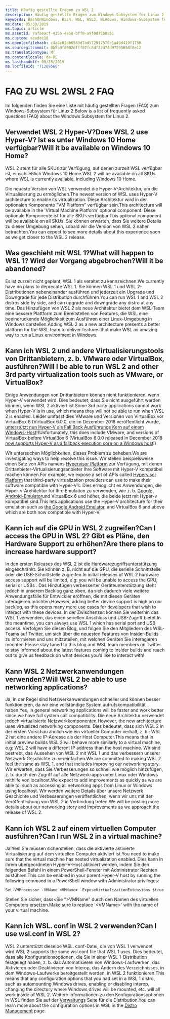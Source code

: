 ```yaml
---
title: Häufig gestellte Fragen zu WSL 2
description: Häufig gestellte Fragen zum Windows-Subsystem für Linux 2
keywords: BashOnWindows, Bash, WSL, WSL2, Windows, Windows-Subsystem für Linux, Windows-Subsystem, Ubuntu, Debian, Suse, Windows 10, Installation, installieren
ms.date: 05/30/2019
ms.topic: article
ms.assetid: 7afaeacf-435a-4e58-bff0-a9f0d75b8a51
ms.custom: seodec18
ms.openlocfilehash: c4a8c02db6563d7ad572917578c1a49d419f1756
ms.sourcegitcommit: 0b5a9f8982dfff07fc8df32d74d97293654f8e12
ms.translationtype: MT
ms.contentlocale: de-DE
ms.lasthandoff: 09/25/2019
ms.locfileid: "71269568"
---
```

# <a name="wsl-2-faq"></a><span data-ttu-id="8da90-104">FAQ ZU WSL 2</span><span class="sxs-lookup"><span data-stu-id="8da90-104">WSL 2 FAQ</span></span>

<span data-ttu-id="8da90-105">Im folgenden finden Sie eine Liste mit häufig gestellten Fragen (FAQ) zum Windows-Subsystem für Linux 2.</span><span class="sxs-lookup"><span data-stu-id="8da90-105">Below is a list of frequently asked questions (FAQ) about the Windows Subsystem for Linux 2.</span></span>

## <a name="does-wsl-2-use-hyper-v-will-it-be-available-on-windows-10-home"></a><span data-ttu-id="8da90-106">Verwendet WSL 2 Hyper-V?</span><span class="sxs-lookup"><span data-stu-id="8da90-106">Does WSL 2 use Hyper-V?</span></span> <span data-ttu-id="8da90-107">Ist es unter Windows 10 Home verfügbar?</span><span class="sxs-lookup"><span data-stu-id="8da90-107">Will it be available on Windows 10 Home?</span></span>

<span data-ttu-id="8da90-108">WSL 2 steht für alle SKUs zur Verfügung, auf denen zurzeit WSL verfügbar ist, einschließlich Windows 10 Home.</span><span class="sxs-lookup"><span data-stu-id="8da90-108">WSL 2 will be available on all SKUs where WSL is currently available, including Windows 10 Home.</span></span>

<span data-ttu-id="8da90-109">Die neueste Version von WSL verwendet die Hyper-V-Architektur, um die Virtualisierung zu ermöglichen.</span><span class="sxs-lookup"><span data-stu-id="8da90-109">The newest version of WSL uses Hyper-V architecture to enable its virtualization.</span></span> <span data-ttu-id="8da90-110">Diese Architektur wird in der optionalen Komponente "VM Platform" verfügbar sein.</span><span class="sxs-lookup"><span data-stu-id="8da90-110">This architecture will be available in the 'Virtual Machine Platform' optional component.</span></span> <span data-ttu-id="8da90-111">Diese optionale Komponente ist für alle SKUs verfügbar.</span><span class="sxs-lookup"><span data-stu-id="8da90-111">This optional component will be available on all SKUs.</span></span> <span data-ttu-id="8da90-112">Sie können erwarten, dass Sie weitere Details zu dieser Umgebung sehen, sobald wir die Version von WSL 2 näher betrachten.</span><span class="sxs-lookup"><span data-stu-id="8da90-112">You can expect to see more details about this experience soon as we get closer to the WSL 2 release.</span></span>

## <a name="what-will-happen-to-wsl-1-will-it-be-abandoned"></a><span data-ttu-id="8da90-113">Was geschieht mit WSL 1?</span><span class="sxs-lookup"><span data-stu-id="8da90-113">What will happen to WSL 1?</span></span> <span data-ttu-id="8da90-114">Wird der Vorgang abgebrochen?</span><span class="sxs-lookup"><span data-stu-id="8da90-114">Will it be abandoned?</span></span>

<span data-ttu-id="8da90-115">Es ist zurzeit nicht geplant, WSL 1 als veraltet zu kennzeichnen.</span><span class="sxs-lookup"><span data-stu-id="8da90-115">We currently have no plans to deprecate WSL 1.</span></span> <span data-ttu-id="8da90-116">Sie können WSL 1 und WSL 2-Distributionen nebeneinander ausführen und jederzeit ein Upgrade und Downgrade für jede Distribution durchführen.</span><span class="sxs-lookup"><span data-stu-id="8da90-116">You can run WSL 1 and WSL 2 distros side by side, and can upgrade and downgrade any distro at any time.</span></span> <span data-ttu-id="8da90-117">Das Hinzufügen von WSL 2 als neue Architektur bietet dem WSL-Team eine bessere Plattform zum Bereitstellen von Features, die WSL eine beeindruckende Möglichkeit zum Ausführen einer Linux-Umgebung in Windows darstellen.</span><span class="sxs-lookup"><span data-stu-id="8da90-117">Adding WSL 2 as a new architecture presents a better platform for the WSL team to deliver features that make WSL an amazing way to run a Linux environment in Windows.</span></span>

## <a name="will-i-be-able-to-run-wsl-2-and-other-3rd-party-virtualization-tools-such-as-vmware-or-virtualbox"></a><span data-ttu-id="8da90-118">Kann ich WSL 2 und andere Virtualisierungstools von Drittanbietern, z. b. VMware oder VirtualBox, ausführen?</span><span class="sxs-lookup"><span data-stu-id="8da90-118">Will I be able to run WSL 2 and other 3rd party virtualization tools such as VMware, or VirtualBox?</span></span>

<span data-ttu-id="8da90-119">Einige Anwendungen von Drittanbietern können nicht funktionieren, wenn Hyper-V verwendet wird. Dies bedeutet, dass Sie nicht ausgeführt werden können, wenn WSL 2 aktiviert ist.</span><span class="sxs-lookup"><span data-stu-id="8da90-119">Some 3rd party applications cannot work when Hyper-V is in use, which means they will not be able to run when WSL 2 is enabled.</span></span> <span data-ttu-id="8da90-120">Leider umfasst dies VMware und Versionen von VirtualBox vor VirtualBox 6 (VirtualBox 6.0.0, die im Dezember 2018 veröffentlicht wurde, [unterstützt nun Hyper-V als Fall Back Ausführungs Kern auf einem Windows-Host][1]!)</span><span class="sxs-lookup"><span data-stu-id="8da90-120">Unfortunately, this does include VMware, and versions of VirtualBox before VirtualBox 6 (VirtualBox 6.0.0 released in December 2018 [now supports Hyper-V as a fallback execution core on a Windows host][1]!)</span></span>

<span data-ttu-id="8da90-121">Wir untersuchen Möglichkeiten, dieses Problem zu beheben.</span><span class="sxs-lookup"><span data-stu-id="8da90-121">We are investigating ways to help resolve this issue.</span></span> <span data-ttu-id="8da90-122">Wir stellen beispielsweise einen Satz von APIs namens [Hypervisor Platform][2] zur Verfügung, mit denen Drittanbieter-Virtualisierungsanbieter Ihre Software mit Hyper-V kompatibel machen können.</span><span class="sxs-lookup"><span data-stu-id="8da90-122">For example, we expose a set of APIs called [Hypervisor Platform][2] that third-party virtualization providers can use to make their software compatible with Hyper-V’s.</span></span> <span data-ttu-id="8da90-123">Dies ermöglicht es Anwendungen, die Hyper-v-Architektur für Ihre Emulation zu verwenden, wie z. b. [Google Android-Emulator][3]und VirtualBox 6 und höher, die beide jetzt mit Hyper-v kompatibel sind.</span><span class="sxs-lookup"><span data-stu-id="8da90-123">This lets applications use the Hyper-V architecture for their emulation such as [the Google Android Emulator][3], and VirtualBox 6 and above which are both now compatible with Hyper-V.</span></span>

## <a name="can-i-access-the-gpu-in-wsl-2-are-there-plans-to-increase-hardware-support"></a><span data-ttu-id="8da90-124">Kann ich auf die GPU in WSL 2 zugreifen?</span><span class="sxs-lookup"><span data-stu-id="8da90-124">Can I access the GPU in WSL 2?</span></span> <span data-ttu-id="8da90-125">Gibt es Pläne, den Hardware Support zu erhöhen?</span><span class="sxs-lookup"><span data-stu-id="8da90-125">Are there plans to increase hardware support?</span></span>

<span data-ttu-id="8da90-126">In den ersten Releases des WSL 2 ist die Hardwarezugriffsunterstützung eingeschränkt. Sie können z. B. nicht auf die GPU, die serielle Schnittstelle oder die USB-Schnittstelle zugreifen.</span><span class="sxs-lookup"><span data-stu-id="8da90-126">In initial releases of WSL 2 hardware access support will be limited, e.g: you will be unable to access the GPU, serial or USBs .</span></span> <span data-ttu-id="8da90-127">Das Hinzufügen verbesserter Geräteunterstützung steht jedoch in unserem Backlog ganz oben, da sich dadurch viele weitere Anwendungsfälle für Entwickler eröffnen, die mit diesen Geräten interagieren möchten.</span><span class="sxs-lookup"><span data-stu-id="8da90-127">However, adding better device support is high on our backlog, as this opens many more use cases for developers that wish to interact with these devices.</span></span> <span data-ttu-id="8da90-128">In der Zwischenzeit können Sie weiterhin das WSL 1 verwenden, das einen seriellen Anschluss und USB-Zugriff bietet.</span><span class="sxs-lookup"><span data-stu-id="8da90-128">In the meantime, you can always use WSL 1 which has serial port and USB access.</span></span> <span data-ttu-id="8da90-129">Verfolgen Sie diesen Blog, und folgen Sie den Mitgliedern des WSL-Teams auf Twitter, um sich über die neuesten Features von Insider-Builds zu informieren und uns mitzuteilen, mit welchen Geräten Sie interagieren möchten.</span><span class="sxs-lookup"><span data-stu-id="8da90-129">Please stay tuned to this blog and WSL team members on Twitter to stay informed about the latest features coming to insider builds and reach out to give us feedback on what devices you’d like to interact with!</span></span>

## <a name="will-wsl-2-be-able-to-use-networking-applications"></a><span data-ttu-id="8da90-130">Kann WSL 2 Netzwerkanwendungen verwenden?</span><span class="sxs-lookup"><span data-stu-id="8da90-130">Will WSL 2 be able to use networking applications?</span></span>

<span data-ttu-id="8da90-131">Ja, in der Regel sind Netzwerkanwendungen schneller und können besser funktionieren, da wir eine vollständige System aufrufskompatibilität haben.</span><span class="sxs-lookup"><span data-stu-id="8da90-131">Yes, in general networking applications will be faster and work better since we have full system call compatibility.</span></span> <span data-ttu-id="8da90-132">Die neue Architektur verwendet jedoch virtualisierte Netzwerkkomponenten.</span><span class="sxs-lookup"><span data-stu-id="8da90-132">However, the new architecture uses virtualized networking components.</span></span> <span data-ttu-id="8da90-133">Dies bedeutet, dass sich WSL 2 in der ersten Vorschau ähnlich wie ein virtueller Computer verhält, z. b.: WSL 2 hat eine andere IP-Adresse als der Host Computer.</span><span class="sxs-lookup"><span data-stu-id="8da90-133">This means that in initial preview builds WSL 2 will behave more similarly to a virtual machine, e.g: WSL 2 will have a different IP address than the host machine.</span></span> <span data-ttu-id="8da90-134">Wir sind bestrebt, das Aussehen von WSL 2 mit WSL 1 und das verbessern unserer Netzwerk Geschichte zu vereinfachen.</span><span class="sxs-lookup"><span data-stu-id="8da90-134">We are committed to making WSL 2 feel the same as WSL 1, and that includes improving our networking story.</span></span> <span data-ttu-id="8da90-135">Wir erwarten, dass Sie Verbesserungen so schnell wie möglich hinzufügen, z. b. durch den Zugriff auf alle Netzwerk-apps unter Linux oder Windows mithilfe von localhost.</span><span class="sxs-lookup"><span data-stu-id="8da90-135">We expect to add improvements as quickly as we are able to, such as accessing all networking apps from Linux or Windows using localhost.</span></span> <span data-ttu-id="8da90-136">Wir werden weitere Details über unsere Netzwerk Geschichte und Verbesserungen veröffentlichen, wenn wir uns mit der Veröffentlichung von WSL 2 in Verbindung treten.</span><span class="sxs-lookup"><span data-stu-id="8da90-136">We will be posting more details about our networking story and improvements as we approach the release of WSL 2.</span></span>

## <a name="can-i-run-wsl-2-in-a-virtual-machine"></a><span data-ttu-id="8da90-137">Kann ich WSL 2 auf einem virtuellen Computer ausführen?</span><span class="sxs-lookup"><span data-stu-id="8da90-137">Can I run WSL 2 in a virtual machine?</span></span>

<span data-ttu-id="8da90-138">Ja!</span><span class="sxs-lookup"><span data-stu-id="8da90-138">Yes!</span></span> <span data-ttu-id="8da90-139">Sie müssen sicherstellen, dass die aktivierte aktivierte Virtualisierung auf dem virtuellen Computer aktiviert ist.</span><span class="sxs-lookup"><span data-stu-id="8da90-139">You need to make sure that the virtual machine has nested virtualization enabled.</span></span> <span data-ttu-id="8da90-140">Dies kann in ihrem übergeordneten Hyper-V-Host aktiviert werden, indem Sie den folgenden Befehl in einem PowerShell-Fenster mit Administrator Rechten ausführen:</span><span class="sxs-lookup"><span data-stu-id="8da90-140">This can be enabled in your parent Hyper-V host by running the following command in a PowerShell window with Administrator privileges:</span></span>

`Set-VMProcessor -VMName <VMName> -ExposeVirtualizationExtensions $true`

<span data-ttu-id="8da90-141">Stellen Sie sicher, dass&lt;Sie "&gt;VMName" durch den Namen des virtuellen Computers ersetzen.</span><span class="sxs-lookup"><span data-stu-id="8da90-141">Make sure to replace '&lt;VMName&gt;' with the name of your virtual machine.</span></span>

## <a name="can-i-use-wslconf-in-wsl-2"></a><span data-ttu-id="8da90-142">Kann ich WSL. conf in WSL 2 verwenden?</span><span class="sxs-lookup"><span data-stu-id="8da90-142">Can I use wsl.conf in WSL 2?</span></span>

<span data-ttu-id="8da90-143">WSL 2 unterstützt dieselbe WSL. conf-Datei, die von WSL 1 verwendet wird.</span><span class="sxs-lookup"><span data-stu-id="8da90-143">WSL 2 supports the same wsl.conf file that WSL 1 uses.</span></span> <span data-ttu-id="8da90-144">Dies bedeutet, dass alle Konfigurationsoptionen, die Sie in einer WSL 1-Distribution festgelegt haben, z. b. das Automatisieren von Windows-Laufwerken, das Aktivieren oder Deaktivieren von Interop, das Ändern des Verzeichnisses, in dem Windows-Laufwerke bereitgestellt werden, in WSL 2 funktionieren.</span><span class="sxs-lookup"><span data-stu-id="8da90-144">This means that any configuration options that you had set in a WSL 1 distro, such as automounting Windows drives, enabling or disabling interop, changing the directory where Windows drives will be mounted, etc. will all work inside of WSL 2.</span></span> <span data-ttu-id="8da90-145">Weitere Informationen zu den Konfigurationsoptionen in WSL finden Sie auf der [Verwaltungs](./wsl-config.md) Seite für die Distribution.</span><span class="sxs-lookup"><span data-stu-id="8da90-145">You can learn more about the configuration options in WSL in the [Distro Management](./wsl-config.md) page.</span></span> 

 [1]: https://www.virtualbox.org/wiki/Changelog-6.0
 [2]: https://docs.microsoft.com/en-us/virtualization/api/
 [3]: https://devblogs.microsoft.com/visualstudio/hyper-v-android-emulator-support/
